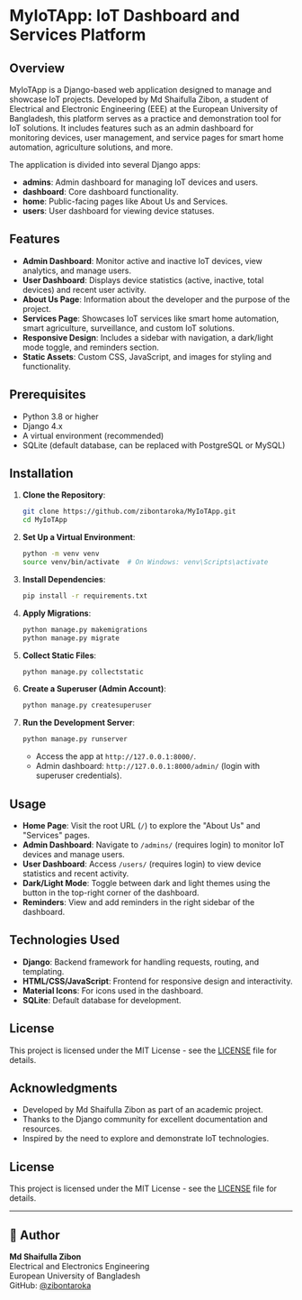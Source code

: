 # MyIoTApp: IoT Dashboard and Services Platform

## Overview
MyIoTApp is a Django-based web application designed to manage and showcase IoT projects. Developed by Md Shaifulla Zibon, a student of Electrical and Electronic Engineering (EEE) at the European University of Bangladesh, this platform serves as a practice and demonstration tool for IoT solutions. It includes features such as an admin dashboard for monitoring devices, user management, and service pages for smart home automation, agriculture solutions, and more.

The application is divided into several Django apps:
- **admins**: Admin dashboard for managing IoT devices and users.
- **dashboard**: Core dashboard functionality.
- **home**: Public-facing pages like About Us and Services.
- **users**: User dashboard for viewing device statuses.

## Features
- **Admin Dashboard**: Monitor active and inactive IoT devices, view analytics, and manage users.
- **User Dashboard**: Displays device statistics (active, inactive, total devices) and recent user activity.
- **About Us Page**: Information about the developer and the purpose of the project.
- **Services Page**: Showcases IoT services like smart home automation, smart agriculture, surveillance, and custom IoT solutions.
- **Responsive Design**: Includes a sidebar with navigation, a dark/light mode toggle, and reminders section.
- **Static Assets**: Custom CSS, JavaScript, and images for styling and functionality.

## Prerequisites
- Python 3.8 or higher
- Django 4.x
- A virtual environment (recommended)
- SQLite (default database, can be replaced with PostgreSQL or MySQL)

## Installation
1. **Clone the Repository**:
   ```bash
   git clone https://github.com/zibontaroka/MyIoTApp.git
   cd MyIoTApp
   ```

2. **Set Up a Virtual Environment**:
   ```bash
   python -m venv venv
   source venv/bin/activate  # On Windows: venv\Scripts\activate
   ```

3. **Install Dependencies**:
   ```bash
   pip install -r requirements.txt
   ```

4. **Apply Migrations**:
   ```bash
   python manage.py makemigrations
   python manage.py migrate
   ```

5. **Collect Static Files**:
   ```bash
   python manage.py collectstatic
   ```

6. **Create a Superuser (Admin Account)**:
   ```bash
   python manage.py createsuperuser
   ```

7. **Run the Development Server**:
   ```bash
   python manage.py runserver
   ```
   - Access the app at `http://127.0.0.1:8000/`.
   - Admin dashboard: `http://127.0.0.1:8000/admin/` (login with superuser credentials).

## Usage
- **Home Page**: Visit the root URL (`/`) to explore the "About Us" and "Services" pages.
- **Admin Dashboard**: Navigate to `/admins/` (requires login) to monitor IoT devices and manage users.
- **User Dashboard**: Access `/users/` (requires login) to view device statistics and recent activity.
- **Dark/Light Mode**: Toggle between dark and light themes using the button in the top-right corner of the dashboard.
- **Reminders**: View and add reminders in the right sidebar of the dashboard.

## Technologies Used
- **Django**: Backend framework for handling requests, routing, and templating.
- **HTML/CSS/JavaScript**: Frontend for responsive design and interactivity.
- **Material Icons**: For icons used in the dashboard.
- **SQLite**: Default database for development.

## License
This project is licensed under the MIT License - see the [LICENSE](LICENSE) file for details.

## Acknowledgments
- Developed by Md Shaifulla Zibon as part of an academic project.
- Thanks to the Django community for excellent documentation and resources.
- Inspired by the need to explore and demonstrate IoT technologies.

## License

This project is licensed under the MIT License - see the [LICENSE](./LICENSE) file for details.

---

## 🧠 Author  
**Md Shaifulla Zibon**  
Electrical and Electronics Engineering  
European University of Bangladesh  
GitHub: [@zibontaroka](https://github.com/zibontaroka)
